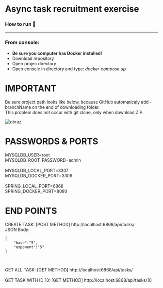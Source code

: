 # Async task recruitment exercise


### How to run 🔨
---

### From console:

- **Be sure you computer has Docker installed!**
- Download repository 
- Open projec directory
- Open console in directory and type:    *docker-compose up*

# IMPORTANT
Be sure project path looks like below, because GitHub automaticaly add -branchName on the end of downloading folder.
</br>
This problem does not occur with git clone, only when download ZIP.

![obraz](https://user-images.githubusercontent.com/42815359/162811293-26c29710-6664-47a9-b753-659030d5338c.png)

# PASSWORDS & PORTS

MYSQLDB_USER=root</br>
MYSQLDB_ROOT_PASSWORD=admin
</br></br>
MYSQLDB_LOCAL_PORT=3307</br>
MYSQLDB_DOCKER_PORT=3306
</br></br>
SPRING_LOCAL_PORT=6868</br>
SPRING_DOCKER_PORT=8080


# END POINTS 

CREATE TASK: [POST METHOD] http://localhost:6868/api/tasks/ </br>
JSON Body:
```
{
    "base":"5",
    "exponent":"5"
}
```
</br>

GET ALL TASK: [GET METHOD] http://localhost:6868/api/tasks/ </br>
</br>
GET TASK WITH ID 10: [GET METHOD] http://localhost:6868/api/tasks/10 </br>

